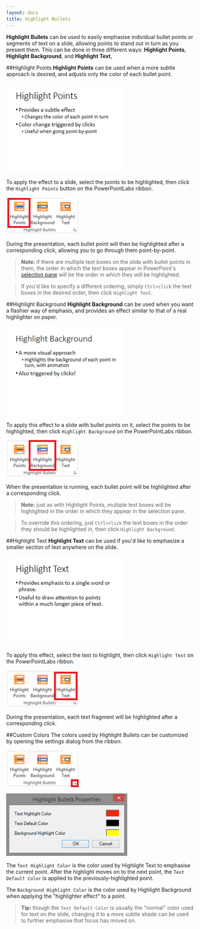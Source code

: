 ```yaml
---
layout: docs
title: Highlight Bullets
---
```


**Highlight Bullets** can be used to easily emphasise individual bullet points or segments of text on a slide, allowing points to stand out in turn as you present them. This can be done in three different ways: **Highlight Points**, **Highlight Background**, and **Highlight Text**,

##Highlight Points
**Highlight Points** can be used when a more subtle approach is desired, and adjusts only the color of each bullet point.

<p>
	<img class="box-shadow slide" src="/img/docs/highlight-points-1.gif">
</p>

To apply the effect to a slide, select the points to be highlighted, then click the `Highlight Points` button on the PowerPointLabs ribbon.

<p>
	<img class="box-shadow" src="/img/docs/highlight-points-2.png">
</p>

During the presentation, each bullet point will then be highlighted after a corresponding click, allowing you to go through them point-by-point.

> **Note:** if there are multiple text boxes on the slide with bullet points in them, the order in which the text boxes appear in PowerPoint's [selection pane](http://www.ellenfinkelstein.com/pptblog/the-wonderful-selection-pane-lets-you-easily-hide-objects-select-them-and-even-rename-them/) will be the order in which they will be highlighted.

>If you'd like to specify a different ordering, simply `Ctrl+click` the text boxes in the desired order, then click `Highlight Text`.

##Highlight Background
**Highlight Background** can be used when you want a flashier way of emphasis, and provides an effect similar to that of a real highlighter on paper.

<p>
	<img class="box-shadow slide" src="/img/docs/highlight-background-1.gif">
</p>

To apply this effect to a slide with bullet points on it, select the points to be highlighted, then click `Highlight Background` on the PowerPointLabs ribbon.

<p>
	<img class="box-shadow" src="/img/docs/highlight-background-2.png">
</p>

When the presentation is running, each bullet point will be highlighted after a corresponding click.

> **Note:** just as with Highlight Points, multiple text boxes will be highlighted in the order in which they appear in the selection pane.

> To override this ordering, just `Ctrl+click` the text boxes in the order they should be highlighted in, then click `Highlight Background`.

##Highlight Text
**Highlight Text** can be used if you'd like to emphasize a smaller section of text anywhere on the slide.

<p>
	 <img class="box-shadow slide" src="/img/docs/highlight-text-1.gif">
</p>

To apply this effect, select the text to highlight, then click `Highlight Text` on the PowerPointLabs ribbon.

<p>
	<img class="box-shadow" src="/img/docs/highlight-text-2.png">
</p>

During the presentation, each text fragment will be highlighted after a corresponding click.

##Custom Colors
The colors used by Highlight Bullets can be customized by opening the settings dialog from the ribbon:

<p>
	<img class="box-shadow" src="/img/docs/highlight-bullets-1.png">
</p>

<p>
	<img class="box-shadow" src="/img/docs/highlight-bullets-2.png">
</p>

The `Text Highlight Color` is the color used by Highlight Text to emphasise the current point. After the highlight moves on to the next point, the `Text Default Color` is applied to the previously-highlighted point.

The `Background Highlight Color` is the color used by Highlight Background when applying the "highlighter effect" to a point.

> **Tip:** though the `Text Default Color` is usually the "normal" color used for text on the slide, changing it to a more subtle shade can be used to further emphasise that focus has moved on.